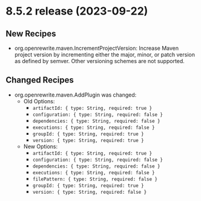 # 8.5.2 release (2023-09-22)

## New Recipes

* org.openrewrite.maven.IncrementProjectVersion: Increase Maven project version by incrementing either the major, minor, or patch version as defined by semver. Other versioning schemes are not supported. 

## Changed Recipes

* org.openrewrite.maven.AddPlugin was changed:
  * Old Options:
    * `artifactId: { type: String, required: true }`
    * `configuration: { type: String, required: false }`
    * `dependencies: { type: String, required: false }`
    * `executions: { type: String, required: false }`
    * `groupId: { type: String, required: true }`
    * `version: { type: String, required: true }`
  * New Options:
    * `artifactId: { type: String, required: true }`
    * `configuration: { type: String, required: false }`
    * `dependencies: { type: String, required: false }`
    * `executions: { type: String, required: false }`
    * `filePattern: { type: String, required: false }`
    * `groupId: { type: String, required: true }`
    * `version: { type: String, required: false }`